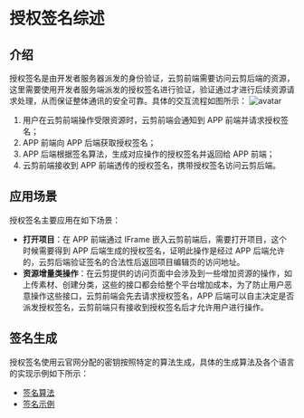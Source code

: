 # 授权签名综述

## 介绍
授权签名是由开发者服务器派发的身份验证，云剪前端需要访问云剪后端的资源，这里需要使用开发者服务端派发的授权签名进行验证，验证通过才进行后续资源请求处理，从而保证整体通讯的安全可靠。具体的交互流程如图所示：
![avatar](https://main.qcloudimg.com/raw/5e7f01c17089aa14e4e0f33dd425f19f.jpg)
1.  用户在云剪前端操作受限资源时，云剪前端会通知到 APP 前端并请求授权签名；
2.  APP 前端向 APP 后端获取授权签名；
3.  APP 后端根据签名算法，生成对应操作的授权签名并返回给 APP 前端；
4.  云剪前端接收到 APP 前端透传的授权签名，携带授权签名访问云剪后端。

## 应用场景
授权签名主要应用在如下场景：
- **打开项目**：在 APP 前端通过 IFrame 嵌入云剪前端后，需要打开项目，这个时候需要得到 APP 后端生成的授权签名，证明此操作是经过 APP 后端允许的，云剪后端验证签名的合法性后返回项目编辑页的访问地址。
- **资源增量类操作**：在云剪提供的访问页面中会涉及到一些增加资源的操作，如上传素材、创建分类，这些的接口都会给整个平台增加成本，为了防止用户恶意操作这些接口，云剪前端会先去请求授权签名，APP 后端可以自主决定是否派发授权签名，云剪前端只有接收到授权签名后才允许用户进行操作。

## 签名生成
授权签名使用云官网分配的密钥按照特定的算法生成，具体的生成算法及各个语言的实现示例如下所示：
- [签名算法]()
- [签名示例]()